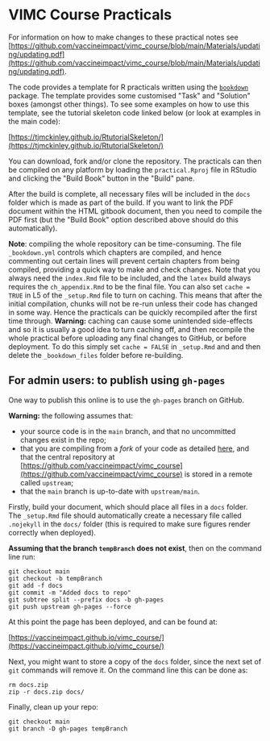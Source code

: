 # VIMC Course Practicals

For information on how to make changes to these practical notes see [https://github.com/vaccineimpact/vimc_course/blob/main/Materials/updating/updating.pdf](https://github.com/vaccineimpact/vimc_course/blob/main/Materials/updating/updating.pdf).

The code provides a template for R practicals written using the [`bookdown`](https://bookdown.org/) package. The template provides some customised "Task" and "Solution" boxes (amongst other things). To see some examples on how to use this template, see the tutorial skeleton code linked below (or look at examples in the main code):

[https://tjmckinley.github.io/RtutorialSkeleton/](https://tjmckinley.github.io/RtutorialSkeleton/)

You can download, fork and/or clone the repository. The practicals can then be compiled on any platform by loading the `practical.Rproj` file in RStudio and clicking the "Build Book" button in the "Build" pane.

After the build is complete, all necessary files will be included in the `docs` folder which is made as part of the build. If you want to link the PDF document within the HTML gitbook document, then you need to compile the PDF first (but the "Build Book" option described above should do this automatically).

**Note**: compiling the whole repository can be time-consuming. The file `_bookdown.yml` controls which chapters are compiled, and hence commenting out certain lines will prevent certain chapters from being compiled, providing a quick way to make and check changes. Note that you always need the `index.Rmd` file to be included, and the `latex` build always requires the `ch_appendix.Rmd` to be the final file. You can also set `cache = TRUE` in L5 of the `_setup.Rmd` file to turn on caching. This means that after the initial compilation, chunks will not be re-run unless their code has changed in some way. Hence the practicals can be quickly recompiled after the first time through. **Warning:** caching can cause some unintended side-effects and so it is usually a good idea to turn caching off, and then recompile the whole practical before uploading any final changes to GitHub, or before deployment. To do this simply set `cache = FALSE` in `_setup.Rmd` and and then delete the `_bookdown_files` folder before re-building.

## For admin users: to publish using `gh-pages`

One way to publish this online is to use the `gh-pages` branch on GitHub. 

**Warning:** the following assumes that:

* your source code is in the `main` branch, and that no uncommitted changes exist in the repo;
* that you are compiling from a *fork* of your code as detailed [here](https://github.com/vaccineimpact/vimc_course/Materials/updating/updating.pdf), and that the central repository at [https://github.com/vaccineimpact/vimc_course](https://github.com/vaccineimpact/vimc_course) is stored in a remote called `upstream`;
* that the `main` branch is up-to-date with `upstream/main`.

Firstly, build your document, which should place all files in a `docs` folder. The `_setup.Rmd` file should automatically create a necessary file called `.nojekyll` in the `docs/` folder (this is required to make sure figures render correctly when deployed).

**Assuming that the branch `tempBranch` does not exist**, then on the command line run:

```
git checkout main
git checkout -b tempBranch
git add -f docs
git commit -m "Added docs to repo"
git subtree split --prefix docs -b gh-pages
git push upstream gh-pages --force
```

At this point the page has been deployed, and can be found at:

[https://vaccineimpact.github.io/vimc_course/](https://vaccineimpact.github.io/vimc_course/)

Next, you might want to store a copy of the `docs` folder, since the next set of `git` commands will remove it. On the command line this can be done as:

```
rm docs.zip
zip -r docs.zip docs/
```

Finally, clean up your repo:

```
git checkout main
git branch -D gh-pages tempBranch
```
